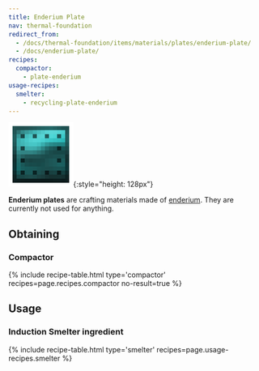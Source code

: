 ```yaml
---
title: Enderium Plate
nav: thermal-foundation
redirect_from:
  - /docs/thermal-foundation/items/materials/plates/enderium-plate/
  - /docs/enderium-plate/
recipes:
  compactor:
    - plate-enderium
usage-recipes:
  smelter:
    - recycling-plate-enderium
---
```


![Enderium plate](/assets/images/thermal-foundation/plate-enderium.png){:style="height: 128px"}


**Enderium plates** are crafting materials made of
[enderium](/docs/enderium-ingot/). They are currently not used for anything.


Obtaining
---------

### Compactor
{% include recipe-table.html type='compactor' recipes=page.recipes.compactor no-result=true %}


Usage
-----

### Induction Smelter ingredient
{% include recipe-table.html type='smelter' recipes=page.usage-recipes.smelter %}
